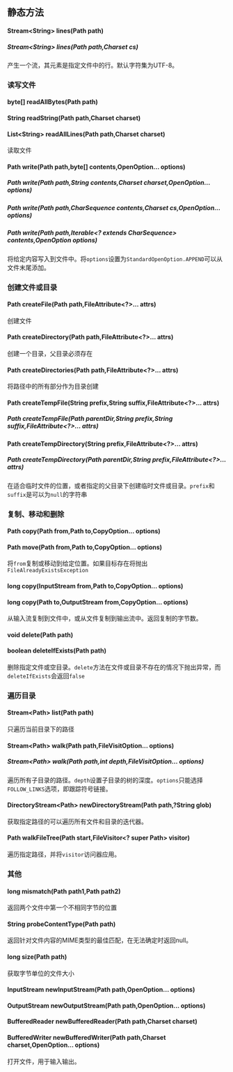 ## 静态方法
#### Stream\<String> lines(Path path)
##### Stream\<String> lines(Path path,Charset cs)
产生一个流，其元素是指定文件中的行。默认字符集为UTF-8。
### 读写文件
#### byte\[] readAllBytes(Path path)
#### String readString(Path path,Charset charset)
#### List\<String> readAllLines(Path path,Charset charset)
读取文件
#### Path write(Path path,byte\[] contents,OpenOption... options)
##### Path write(Path path,String contents,Charset charset,OpenOption... options)
##### Path write(Path path,CharSequence contents,Charset cs,OpenOption... options)
##### Path write(Path path,Iterable\<? extends CharSequence> contents,OpenOption options)
将给定内容写入到文件中。将`options`设置为`StandardOpenOption.APPEND`可以从文件末尾添加。

### 创建文件或目录
#### Path createFile(Path path,FileAttribute\<?>... attrs)
创建文件
#### Path createDirectory(Path path,FileAttribute\<?>... attrs)
创建一个目录，父目录必须存在
#### Path createDirectories(Path path,FileAttribute\<?>... attrs)
将路径中的所有部分作为目录创建
#### Path createTempFile(String prefix,String suffix,FileAttribute\<?>... attrs)
##### Path createTempFile(Path parentDir,String prefix,String suffix,FileAttribute\<?>... attrs)
#### Path createTempDirectory(String prefix,FileAttribute\<?>... attrs)
##### Path createTempDirectory(Path parentDir,String prefix,FileAttribute\<?>... attrs)
在适合临时文件的位置，或者指定的父目录下创建临时文件或目录。`prefix`和`suffix`是可以为`null`的字符串
### 复制、移动和删除
#### Path copy(Path from,Path to,CopyOption... options)
#### Path move(Path from,Path to,CopyOption... options)
将`from`复制或移动到给定位置。如果目标存在将抛出`FileAlreadyExistsException`
#### long copy(InputStream from,Path to,CopyOption... options)
#### long copy(Path to,OutputStream from,CopyOption... options)
从输入流复制到文件中，或从文件复制到输出流中。返回复制的字节数。
#### void delete(Path path)
#### boolean deleteIfExists(Path path)
删除指定文件或空目录。`delete`方法在文件或目录不存在的情况下抛出异常，而`deleteIfExists`会返回`false`
### 遍历目录
#### Stream\<Path> list(Path path)
只遍历当前目录下的路径
#### Stream\<Path> walk(Path path,FileVisitOption... options)
##### Stream\<Path> walk(Path path,int depth,FileVisitOption... options)
遍历所有子目录的路径。`depth`设置子目录的树的深度。`options`只能选择`FOLLOW_LINKS`选项，即跟踪符号链接。
#### DirectoryStream\<Path> newDirectoryStream(Path path,?String glob)
获取指定路径的可以遍历所有文件和目录的迭代器。
#### Path walkFileTree(Path start,FileVisitor\<? super Path> visitor)
遍历指定路径，并将`visitor`访问器应用。

### 其他
#### long mismatch(Path path1,Path path2)
返回两个文件中第一个不相同字节的位置
#### String probeContentType(Path path)
返回针对文件内容的MIME类型的最佳匹配，在无法确定时返回null。
#### long size(Path path)
获取字节单位的文件大小

#### InputStream newInputStream(Path path,OpenOption... options)
#### OutputStream newOutputStream(Path path,OpenOption... options)
#### BufferedReader newBufferedReader(Path path,Charset charset)
#### BufferedWriter newBufferedWriter(Path path,Charset charset,OpenOption... options)
打开文件，用于输入输出。